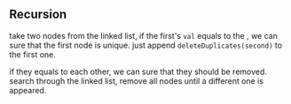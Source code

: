 ## Recursion

take two nodes from the linked list,
if the first's `val` equals to the , we can sure that the first node is unique.
just append `deleteDuplicates(second)` to the first one.


if they equals to each other, we can sure that they should be removed.
search through the linked list, remove all nodes until a different one is appeared.
